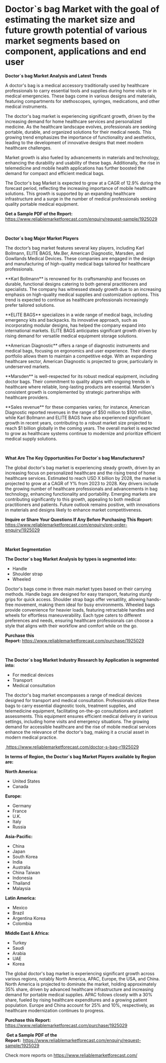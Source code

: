 <p><h1>Doctor`s bag Market with the goal of estimating the market size and future growth potential of various market segments based on component, applications and end user</h1></p><p><strong>Doctor`s bag Market Analysis and Latest Trends</strong></p>
<p><p>A doctor's bag is a medical accessory traditionally used by healthcare professionals to carry essential tools and supplies during home visits or in medical emergencies. These bags come in various designs and materials, featuring compartments for stethoscopes, syringes, medications, and other medical instruments. </p><p>The doctor's bag market is experiencing significant growth, driven by the increasing demand for home healthcare services and personalized medicine. As the healthcare landscape evolves, professionals are seeking portable, durable, and organized solutions for their medical needs. This growing trend emphasizes the importance of functionality and aesthetics, leading to the development of innovative designs that meet modern healthcare challenges.</p><p>Market growth is also fueled by advancements in materials and technology, enhancing the durability and usability of these bags. Additionally, the rise in telemedicine and mobile health applications has further boosted the demand for compact and efficient medical bags. </p><p>The Doctor's bag Market is expected to grow at a CAGR of 12.9% during the forecast period, reflecting the increasing importance of mobile healthcare solutions. This growth is supported by an expanding healthcare infrastructure and a surge in the number of medical professionals seeking quality portable medical equipment.</p></p>
<p><strong>Get a Sample PDF of the Report:&nbsp;</strong> <a href="https://www.reliablemarketforecast.com/enquiry/request-sample/1925029?utm_campaign=2315&utm_medium=2&utm_source=Github&utm_content=ia&utm_term=28032025&utm_id=doctors-bag">https://www.reliablemarketforecast.com/enquiry/request-sample/1925029</a></p>
<p>&nbsp;</p>
<p><strong>Doctor`s bag Major Market Players</strong></p>
<p><p>The doctor’s bag market features several key players, including Karl Bollmann, ELITE BAGS, Me.Ber, American Diagnostic, Marsden, and Gowllands Medical Devices. These companies are engaged in the design and manufacturing of high-quality medical bags tailored for healthcare professionals.</p><p>**Karl Bollmann** is renowned for its craftsmanship and focuses on durable, functional designs catering to both general practitioners and specialists. The company has witnessed steady growth due to an increasing emphasis on high-quality medical supplies and customization options. This trend is expected to continue as healthcare professionals increasingly prefer tailored solutions.</p><p>**ELITE BAGS** specializes in a wide range of medical bags, including emergency kits and backpacks. Its innovative approach, such as incorporating modular designs, has helped the company expand into international markets. ELITE BAGS anticipates significant growth driven by rising demand for versatile medical equipment storage solutions.</p><p>**American Diagnostic** offers a range of diagnostic instruments and medical bags, focusing on ergonomics and user experience. Their diverse portfolio allows them to maintain a competitive edge. With an expanding healthcare sector, American Diagnostic is projected to grow, particularly in underserved markets.</p><p>**Marsden** is well-respected for its robust medical equipment, including doctor bags. Their commitment to quality aligns with ongoing trends in healthcare where reliable, long-lasting products are essential. Marsden's consistent growth is complemented by strategic partnerships with healthcare providers.</p><p>**Sales revenue** for these companies varies; for instance, American Diagnostic reported revenues in the range of $50 million to $100 million, while Karl Bollmann and ELITE BAGS have also experienced significant growth in recent years, contributing to a robust market size projected to reach $1 billion globally in the coming years. The overall market is expected to grow as healthcare systems continue to modernize and prioritize efficient medical supply solutions.</p></p>
<p>&nbsp;</p>
<p><strong>What Are The Key Opportunities For Doctor`s bag Manufacturers?</strong></p>
<p><p>The global doctor's bag market is experiencing steady growth, driven by an increasing focus on personalized healthcare and the rising trend of home healthcare services. Estimated to reach USD X billion by 2028, the market is projected to grow at a CAGR of Y% from 2023 to 2028. Key drivers include the growing number of healthcare professionals and advancements in bag technology, enhancing functionality and portability. Emerging markets are contributing significantly to this growth, appealing to both medical practitioners and patients. Future outlook remains positive, with innovations in materials and designs likely to enhance market competitiveness.</p></p>
<p><strong>Inquire or Share Your Questions If Any Before Purchasing This Report:</strong> <a href="https://www.reliablemarketforecast.com/enquiry/pre-order-enquiry/1925029?utm_campaign=2315&utm_medium=2&utm_source=Github&utm_content=ia&utm_term=28032025&utm_id=doctors-bag">https://www.reliablemarketforecast.com/enquiry/pre-order-enquiry/1925029</a></p>
<p>&nbsp;</p>
<p><strong>Market Segmentation</strong></p>
<p><strong>The Doctor`s bag Market Analysis by types is segmented into:</strong></p>
<p><ul><li>Handle</li><li>Shoulder strap</li><li>Wheeled</li></ul></p>
<p><p>Doctor's bags come in three main market types based on their carrying methods. Handle bags are designed for easy transport, featuring sturdy grips for quick access. Shoulder strap bags offer versatility, allowing hands-free movement, making them ideal for busy environments. Wheeled bags provide convenience for heavier loads, featuring retractable handles and wheels for effortless maneuverability. Each type caters to different preferences and needs, ensuring healthcare professionals can choose a style that aligns with their workflow and comfort while on the go.</p></p>
<p><strong>Purchase this Report:&nbsp;</strong><a href="https://www.reliablemarketforecast.com/purchase/1925029?utm_campaign=2315&utm_medium=2&utm_source=Github&utm_content=ia&utm_term=28032025&utm_id=doctors-bag">https://www.reliablemarketforecast.com/purchase/1925029</a></p>
<p>&nbsp;</p>
<p><strong>The Doctor`s bag Market Industry Research by Application is segmented into:</strong></p>
<p><ul><li>For medical devices</li><li>Transport</li><li>Medical consultation</li></ul></p>
<p><p>The doctor's bag market encompasses a range of medical devices designed for transport and medical consultation. Professionals utilize these bags to carry essential diagnostic tools, treatment supplies, and telemedicine equipment, facilitating on-the-go consultations and patient assessments. This equipment ensures efficient medical delivery in various settings, including home visits and emergency situations. The growing demand for accessible healthcare and the rise of mobile medical services enhance the relevance of the doctor's bag, making it a crucial asset in modern medical practice.</p></p>
<p><a href="https://www.reliablemarketforecast.com/doctor-s-bag-r1925029?utm_campaign=2315&utm_medium=2&utm_source=Github&utm_content=ia&utm_term=28032025&utm_id=doctors-bag">&nbsp;https://www.reliablemarketforecast.com/doctor-s-bag-r1925029</a></p>
<p><strong>In terms of Region, the Doctor`s bag Market Players available by Region are:</strong></p>
<p>
    <p> <strong> North America: </strong>
        <ul>
            <li>United States</li>
            <li>Canada</li>
        </ul>
        </p> 
    <p> <strong> Europe: </strong>
        <ul>
            <li>Germany</li>
            <li>France</li>
            <li>U.K.</li>
            <li>Italy</li>
            <li>Russia</li>
        </ul>
        </p> 
    <p> <strong> Asia-Pacific: </strong>
        <ul>
            <li>China</li>
            <li>Japan</li>
            <li>South Korea</li>
            <li>India</li>
            <li>Australia</li>
            <li>China Taiwan</li>
            <li>Indonesia</li>
            <li>Thailand</li>
            <li>Malaysia</li>
        </ul>
        </p> 
    <p> <strong> Latin America: </strong>
        <ul>
            <li>Mexico</li>
            <li>Brazil</li>
            <li>Argentina Korea</li>
            <li>Colombia</li>
        </ul>
        </p> 
    <p> <strong> Middle East & Africa: </strong>
        <ul>
            <li>Turkey</li>
            <li>Saudi</li>
            <li>Arabia</li>
            <li>UAE</li>
            <li>Korea</li>
        </ul>
    </p>
    </p>
<p><p>The global doctor's bag market is experiencing significant growth across various regions, notably North America, APAC, Europe, the USA, and China. North America is projected to dominate the market, holding approximately 35% share, driven by advanced healthcare infrastructure and increasing demand for portable medical supplies. APAC follows closely with a 30% share, fueled by rising healthcare expenditures and a growing patient population. Europe and China account for 25% and 10%, respectively, as healthcare modernization continues to progress.</p></p>
<p><strong>Purchase this Report: </strong><a href="https://www.reliablemarketforecast.com/purchase/1925029?utm_campaign=2315&utm_medium=2&utm_source=Github&utm_content=ia&utm_term=28032025&utm_id=doctors-bag">https://www.reliablemarketforecast.com/purchase/1925029</a></p>
<p>&nbsp;<strong>Get a Sample PDF of the Report:&nbsp;&nbsp;</strong><a href="https://www.reliablemarketforecast.com/enquiry/request-sample/1925029?utm_campaign=2315&utm_medium=2&utm_source=Github&utm_content=ia&utm_term=28032025&utm_id=doctors-bag">https://www.reliablemarketforecast.com/enquiry/request-sample/1925029</a></p>
<p><strong></strong></p>
<p>Check more reports on <a href="https://www.reliablemarketforecast.com/?utm_campaign=2315&utm_medium=2&utm_source=Github&utm_content=ia&utm_term=28032025&utm_id=doctors-bag">https://www.reliablemarketforecast.com/</a></p>